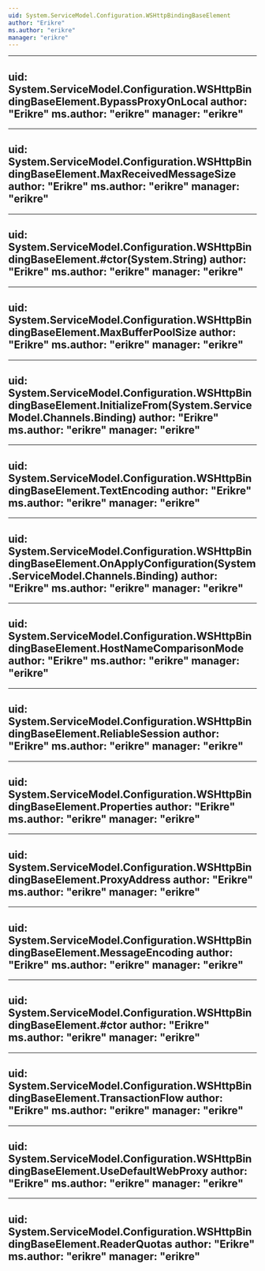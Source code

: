 ```yaml
---
uid: System.ServiceModel.Configuration.WSHttpBindingBaseElement
author: "Erikre"
ms.author: "erikre"
manager: "erikre"
---
```


---
uid: System.ServiceModel.Configuration.WSHttpBindingBaseElement.BypassProxyOnLocal
author: "Erikre"
ms.author: "erikre"
manager: "erikre"
---

---
uid: System.ServiceModel.Configuration.WSHttpBindingBaseElement.MaxReceivedMessageSize
author: "Erikre"
ms.author: "erikre"
manager: "erikre"
---

---
uid: System.ServiceModel.Configuration.WSHttpBindingBaseElement.#ctor(System.String)
author: "Erikre"
ms.author: "erikre"
manager: "erikre"
---

---
uid: System.ServiceModel.Configuration.WSHttpBindingBaseElement.MaxBufferPoolSize
author: "Erikre"
ms.author: "erikre"
manager: "erikre"
---

---
uid: System.ServiceModel.Configuration.WSHttpBindingBaseElement.InitializeFrom(System.ServiceModel.Channels.Binding)
author: "Erikre"
ms.author: "erikre"
manager: "erikre"
---

---
uid: System.ServiceModel.Configuration.WSHttpBindingBaseElement.TextEncoding
author: "Erikre"
ms.author: "erikre"
manager: "erikre"
---

---
uid: System.ServiceModel.Configuration.WSHttpBindingBaseElement.OnApplyConfiguration(System.ServiceModel.Channels.Binding)
author: "Erikre"
ms.author: "erikre"
manager: "erikre"
---

---
uid: System.ServiceModel.Configuration.WSHttpBindingBaseElement.HostNameComparisonMode
author: "Erikre"
ms.author: "erikre"
manager: "erikre"
---

---
uid: System.ServiceModel.Configuration.WSHttpBindingBaseElement.ReliableSession
author: "Erikre"
ms.author: "erikre"
manager: "erikre"
---

---
uid: System.ServiceModel.Configuration.WSHttpBindingBaseElement.Properties
author: "Erikre"
ms.author: "erikre"
manager: "erikre"
---

---
uid: System.ServiceModel.Configuration.WSHttpBindingBaseElement.ProxyAddress
author: "Erikre"
ms.author: "erikre"
manager: "erikre"
---

---
uid: System.ServiceModel.Configuration.WSHttpBindingBaseElement.MessageEncoding
author: "Erikre"
ms.author: "erikre"
manager: "erikre"
---

---
uid: System.ServiceModel.Configuration.WSHttpBindingBaseElement.#ctor
author: "Erikre"
ms.author: "erikre"
manager: "erikre"
---

---
uid: System.ServiceModel.Configuration.WSHttpBindingBaseElement.TransactionFlow
author: "Erikre"
ms.author: "erikre"
manager: "erikre"
---

---
uid: System.ServiceModel.Configuration.WSHttpBindingBaseElement.UseDefaultWebProxy
author: "Erikre"
ms.author: "erikre"
manager: "erikre"
---

---
uid: System.ServiceModel.Configuration.WSHttpBindingBaseElement.ReaderQuotas
author: "Erikre"
ms.author: "erikre"
manager: "erikre"
---
